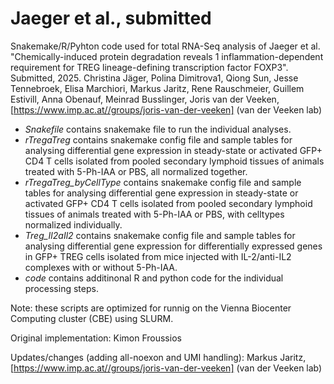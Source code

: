 # Jaeger et al., submitted
Snakemake/R/Pyhton code used for total RNA-Seq analysis of Jaeger et al. "Chemically-induced protein degradation reveals 1 inflammation-dependent requirement for TREG lineage-defining transcription factor FOXP3". Submitted, 2025.
Christina Jäger, Polina Dimitrova1, Qiong Sun, Jesse Tennebroek, Elisa Marchiori, Markus Jaritz, Rene Rauschmeier, Guillem Estivill, Anna Obenauf, Meinrad Busslinger, Joris van der Veeken,  [https://www.imp.ac.at//groups/joris-van-der-veeken] (van der Veeken lab)

* *Snakefile* contains snakemake file to run the individual analyses.
* *rTregaTreg* contains snakemake config file and sample tables for analysing differential gene expression in steady-state or activated GFP+ CD4 T cells isolated from pooled secondary lymphoid tissues of animals treated with 5-Ph-IAA or PBS, all normalized together.
* *rTregaTreg_byCellType* contains snakemake config file and sample tables for analysing differential gene expression in steady-state or activated GFP+ CD4 T cells isolated from pooled secondary lymphoid tissues of animals treated with 5-Ph-IAA or PBS, with celltypes normalized individually.
* *Treg_Il2aIl2* contains snakemake config file and sample tables for analysing differential gene expression for differentially expressed genes in GFP+ TREG cells isolated from mice injected with IL-2/anti-IL2 complexes with or without 5-Ph-IAA.
* *code* contains additinonal R and python code for the individual processing steps.

Note: these scripts are optimized for runnig on the Vienna Biocenter Computing cluster (CBE) using SLURM.

Original implementation: Kimon Froussios

Updates/changes (adding all-noexon and UMI handling): Markus Jaritz, [https://www.imp.ac.at//groups/joris-van-der-veeken] (van der Veeken lab)
